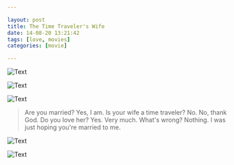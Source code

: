 ```yaml
---

layout: post
title: The Time Traveler's Wife
date: 14-08-20 13:21:42
tags: [love, movies]
categories: [movie]

---
```


![Text]({{site.url}}/assets/blog_img/2014-08-20-The-Time-Travelers-Wife/The.Time.Travel%5B00_20_29%5D%5B20140819-235903-0%5D.PNG) 

<!-- more -->

![Text]({{site.url}}/assets/blog_img/2014-08-20-The-Time-Travelers-Wife/The.Time.Travel%5B00_32_43%5D%5B20140820-001131-4%5D.PNG)

<!-- more -->

![Text]({{site.url}}/assets/blog_img/2014-08-20-The-Time-Travelers-Wife/The.Time.Travel%5B00_46_22%5D%5B20140820-002510-8%5D.PNG)

> Are you married?
> Yes, I am.
> Is your wife a time traveler?
> No. No, thank God.
> Do you love her?
> Yes. Very much. What's wrong?
> Nothing. I was just hoping you're married to me. 

![Text]({{site.url}}/assets/blog_img/2014-08-20-The-Time-Travelers-Wife/The.Time.Travel%5B01_25_53%5D%5B20140820-010440-1%5D.PNG)

<!-- more -->

![Text]({{site.url}}/assets/blog_img/2014-08-20-The-Time-Travelers-Wife/The.Time.Travel%5B01_34_27%5D%5B20140820-011314-3%5D.PNG) 
